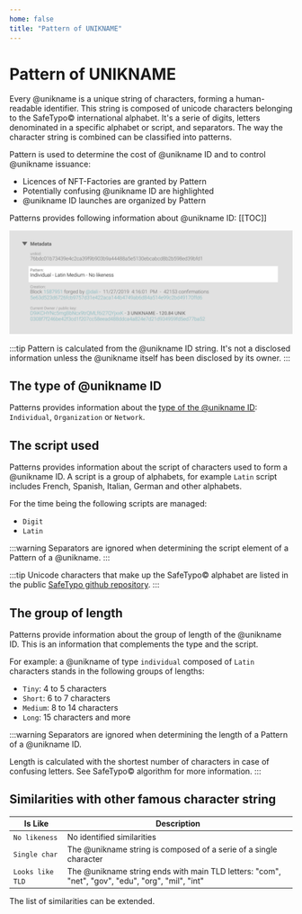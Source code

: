 ```yaml
---
home: false
title: "Pattern of UNIKNAME"
---
```


# Pattern of UNIKNAME <Badge text="Key Concept"/>

Every @unikname is a unique string of characters, forming a human-readable identifier. This string is composed of unicode characters belonging to the SafeTypo&copy; international alphabet. It's a serie of digits, letters denominated in a specific alphabet or script, and separators. The way the character string is combined can be classified into patterns.

Pattern is used to determine the cost of @unikname ID and to control @unikname issuance: 
- Licences of NFT-Factories are granted by Pattern
- Potentially confusing @unikname ID are highlighted
- @unikname ID launches are organized by Pattern

Patterns provides following information about @unikname ID:
[[TOC]]

<hpicture noshadow caption="example of pattern displayed in the metadata section of @jack-sparrow">![jack-sparrow-idcard-pattern](./images/did-nft-unik-unikname-jack-sparrow-pattern.png)</hpicture>

:::tip
Pattern is calculated from the @unikname ID string. It's not a disclosed information unless the @unikname itself has been disclosed by its owner.
:::

## The type of @unikname ID

Patterns provides information about the [type of the @unikname ID](/key-concept/unik-type): `Individual`, `Organization` or `Network`. 

## The script used

Patterns provides information about the script of characters used to form a @unikname ID. A script is a group of alphabets, for example `Latin` script includes French, Spanish, Italian, German and other alphabets. 

For the time being the following scripts are managed: 

- ``Digit``
- ``Latin``

:::warning
Separators are ignored when determining the script element of a Pattern of a @unikname.
:::

:::tip
Unicode characters that make up the SafeTypo&copy; alphabet are listed in the public [SafeTypo github repository](https://github.com/unik-name/SafeTypo).
:::

## The group of length

Patterns provide information about the group of length of the @unikname ID. This is an information that complements the type and the script. 

For example: a @unikname of type `individual` composed of `Latin` characters stands in the following groups of lengths:
- `Tiny`: 4 to 5 characters
- `Short`: 6 to 7 characters
- `Medium`: 8 to 14 characters
- `Long`: 15 characters and more

:::warning
Separators are ignored when determining the length of a Pattern of a @unikname ID.

Length is calculated with the shortest number of characters in case of confusing letters. See SafeTypo&copy; algorithm for more information.
:::

## Similarities with other famous character string


| Is Like | Description |
|-|-|
| ``No likeness`` | No identified similarities |
| ``Single char`` | The @unikname string is composed of a serie of a single character |
| ``Looks like TLD`` | The @unikname string ends with main TLD letters: "com", "net", "gov", "edu", "org", "mil", "int"

The list of similarities can be extended.
